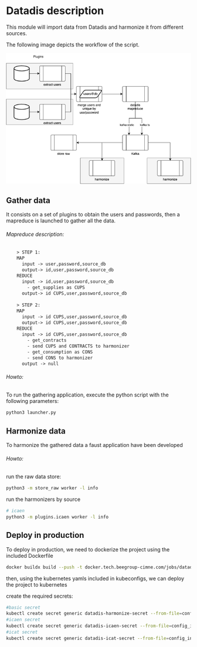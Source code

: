 # Datadis description
This module will import data from Datadis and harmonize it from different sources.

The following image depicts the workflow of the script.

<img src="datadis_schema.png">

## Gather data

It consists on a set of plugins to obtain the users and passwords, then a mapreduce is launched to gather all the data.

###### Mapreduce description:
```
    > STEP 1:
    MAP
      input -> user,password,source_db
      output-> id,user,password,source_db
    REDUCE
      input -> id,user,password,source_db
        - get_supplies as CUPS
      output-> id CUPS,user,password,source_db
    
    > STEP 2:
    MAP
      input -> id CUPS,user,password,source_db
      output-> id CUPS,user,password,source_db
    REDUCE
      input -> id CUPS,user,password,source_db
        - get_contracts
        - send CUPS and CONTRACTS to harmonizer
        - get_consumption as CONS
        - send CONS to harmonizer
      output -> null
```
###### Howto:
To run the gathering application, execute the python script with the following parameters:

```bash
python3 launcher.py
```

## Harmonize data

To harmonize the gathered data a faust application have been developed

###### Howto:
run the raw data store:
```bash
python3 -m store_raw worker -l info
```
run the harmonizers by source

```bash
# icaen
python3 -m plugins.icaen worker -l info
```

## Deploy in production

To deploy in production, we need to dockerize the project using the included Dockerfile
```bash
docker buildx build --push -t docker.tech.beegroup-cimne.com/jobs/datadis . --provenance false
```
then, using the kubernetes yamls included in kubeconfigs, we can deploy the project to kubernetes

create the required secrets:
```bash
#basic secret
kubectl create secret generic datadis-harmonize-secret --from-file=config.json=config.json -n datadis
#icaen secret
kubectl create secret generic datadis-icaen-secret --from-file=config_icaen.json=plugins/icaen/config_icaen.json -n datadis
#icat secret
kubectl create secret generic datadis-icat-secret --from-file=config_infra.json=plugins/infraestructures/config_infra.json -n datadis
```
